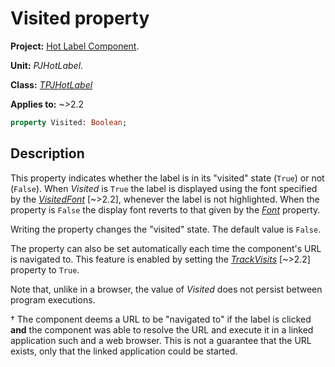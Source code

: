 # Visited property

**Project:** [Hot Label Component](../API.md).

**Unit:** _PJHotLabel_.

**Class:** _[TPJHotLabel](../API/TPJHotLabel.md)_

**Applies to:** ~>2.2

```pascal
property Visited: Boolean;
```

## Description

This property indicates whether the label is in its "visited" state (`True`) or not (`False`). When _Visited_ is `True` the label is displayed using the font specified by the _[VisitedFont](../API/TPJHotLabel-VisitedFont.md)_ [~>2.2], whenever the label is not highlighted. When the property is `False` the display font reverts to that given by the _[Font](../API/TPJHotLabel-Font.md)_ property.

Writing the property changes the "visited" state. The default value is `False`.

The property can also be set automatically each time the component's URL is navigated to. This feature is enabled by setting the _[TrackVisits](../API/TPJHotLabel-TrackVisits.md)_ [~>2.2] property to `True`.

Note that, unlike in a browser, the value of _Visited_ does not persist between program executions.

† The component deems a URL to be "navigated to" if the label is clicked **and** the component was able to resolve the URL and execute it in a linked application such and a web browser. This is not a guarantee that the URL exists, only that the linked application could be started.
